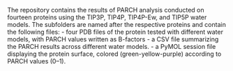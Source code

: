 The repository contains the results of PARCH analysis conducted on fourteen proteins using the TIP3P, TIP4P, TIP4P-Ew, and TIP5P water models. 
The subfolders are named after the respective proteins and contain the following files:
    - four PDB files of the protein tested with different water models, with PARCH values written as B-factors 
    - a CSV file summarizing the PARCH results across different water models.
    - a PyMOL session file displaying the protein surface, colored (green-yellow-purple) according to PARCH values (0–1).

